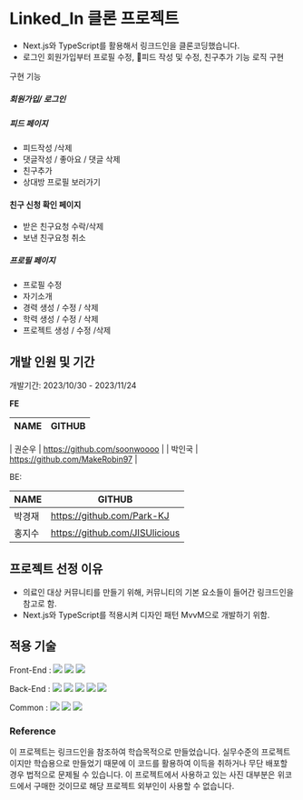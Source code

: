 # Linked_In 클론 프로젝트
- Next.js와 TypeScript를 활용해서 링크드인을 클론코딩했습니다.
- 로그인 회원가입부터 프로필 수정, 피드 작성 및 수정, 친구추가 기능 로직 구현
 
구현 기능
##### 회원가입/ 로그인
##### 피드 페이지
- 피드작성 /삭제 
- 댓글작성 / 좋아요 / 댓글 삭제
- 친구추가
- 상대방 프로필 보러가기
#### 친구 신청 확인 페이지
- 받은 친구요청 수락/삭제
- 보낸 친구요청 취소
##### 프로필 페이지
- 프로필 수정
- 자기소개
- 경력 생성 / 수정 / 삭제
- 학력 생성 / 수정 / 삭제
-  프로젝트 생성 / 수정 /삭제


## 개발 인원 및 기간
개발기간: 2023/10/30 - 2023/11/24

**FE**

 NAME | GITHUB |
| :-----: | :---: | 

| 권순우 | https://github.com/soonwoooo | 
| 박인국 | https://github.com/MakeRobin97 | 


BE:

| NAME | GITHUB |
| ------------- | ------------- |
| 박경재  | https://github.com/Park-KJ  |
| 홍지수  | https://github.com/JISUlicious |




## 프로젝트 선정 이유
- 의료인 대상 커뮤니티를 만들기 위해, 커뮤니티의 기본 요소들이 들어간 링크드인을 참고로 함.
- Next.js와 TypeScript를 적용시켜 디자인 패턴 MvvM으로 개발하기 위함.




## 적용 기술
Front-End : <img src="https://img.shields.io/badge/html5-E34F26?style=for-the-badge&logo=html5&logoColor=white"> 
  <img src="https://img.shields.io/badge/css-1572B6?style=for-the-badge&logo=css3&logoColor=white"> 
 <img src="https://img.shields.io/badge/react-61DAFB?style=for-the-badge&logo=react&logoColor=black"> 

Back-End :  <img src="https://img.shields.io/badge/javascript-F7DF1E?style=for-the-badge&logo=javascript&logoColor=black"> 
<img src="https://img.shields.io/badge/node.js-339933?style=for-the-badge&logo=Node.js&logoColor=white">
   <img src="https://img.shields.io/badge/mysql-4479A1?style=for-the-badge&logo=mysql&logoColor=white"> 
  <img src="https://img.shields.io/badge/express-000000?style=for-the-badge&logo=express&logoColor=white">
   <img src="https://img.shields.io/badge/.env-ECD53F?style=for-the-badge&logo=.env&logoColor=white">

Common : 
  <img src="https://img.shields.io/badge/github-181717?style=for-the-badge&logo=github&logoColor=white">
  <img src="https://img.shields.io/badge/git-F05032?style=for-the-badge&logo=git&logoColor=white">
   <img src="https://img.shields.io/badge/trello-0052CC?style=for-the-badge&logo=trello&logoColor=white">
  
   



### Reference
이 프로젝트는 링크드인을 참조하여 학습목적으로 만들었습니다.
실무수준의 프로젝트이지만 학습용으로 만들었기 때문에 이 코드를 활용하여 이득을 취하거나 무단 배포할 경우 법적으로 문제될 수 있습니다.
이 프로젝트에서 사용하고 있는 사진 대부분은 위코드에서 구매한 것이므로 해당 프로젝트 외부인이 사용할 수 없습니다.






